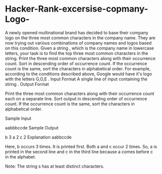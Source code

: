 # Hacker-Rank-excersise-copmany-Logo-
A newly opened multinational brand has decided to base their company logo on the three most common characters in the company name. They are now trying out various combinations of company names and logos based on this condition. Given a string , which is the company name in lowercase letters, your task is to find the top three most common characters in the string.  Print the three most common characters along with their occurrence count. Sort in descending order of occurrence count. If the occurrence count is the same, sort the characters in alphabetical order. For example, according to the conditions described above, Google would have it's logo with the letters G,O,E .  Input Format  A single line of input containing the string .
Output Format

Print the three most common characters along with their occurrence count each on a separate line. 
Sort output in descending order of occurrence count. 
If the occurrence count is the same, sort the characters in alphabetical order.

Sample Input 

aabbbccde
Sample Output 

b 3
a 2
c 2
Explanation 
aabbccde

Here, b occurs 3 times. It is printed first.
Both a and c occur 2 times. So, a is printed in the second line and c in the third line because a comes before c in the alphabet.

Note: The string s has at least  distinct characters.
